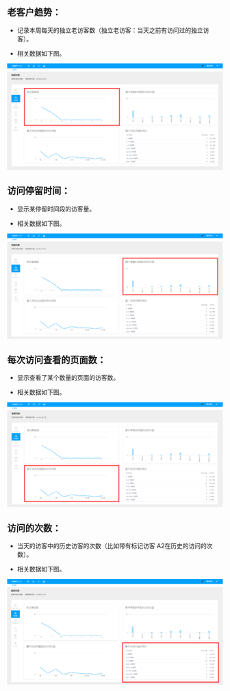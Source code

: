 ## 老客户趋势：

* 记录本周每天的独立老访客数（独立老访客：当天之前有访问过的独立访客）。

* 相关数据如下图。

![](/assets/老访客趋势.png)

## 访问停留时间：

* 显示某停留时间段的访客量。

* 相关数据如下图。

![](/assets/基于停留时间的段的访问次数.png)

## 每次访问查看的页面数：

* 显示查看了某个数量的页面的访客数。

* 相关数据如下图。

![](/assets/基于浏览页面数的访问次数.png)

## 访问的次数：

* 当天的访客中的历史访客的次数（比如带有标记访客 A2在历史的访问的次数）。

* 相关数据如下图。

![](/assets/基于访问次数的统计.png)

